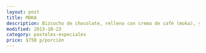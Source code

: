 ```yaml
---
layout: post
title: MOKA
description: Bizcocho de chocolate, relleno con crema de café (moka), y crema de chocolate, y decoración con almendras.
modified: 2013-10-23
category: pasteles-especiales
price: $750 p/porción
---
```

